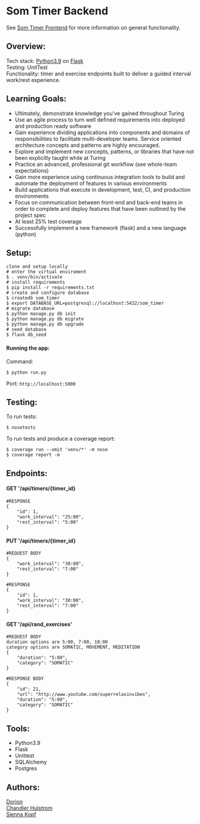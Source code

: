 # Som Timer Backend 

See [Som Timer Frontend](https://github.com/SOM-Timer/som_timer_fe) for more information on general functionality. 

## Overview:
Tech stack: [Python3.9](https://www.python.org/downloads/) on [Flask](https://flask.palletsprojects.com/en/1.1.x/installation/)</br>
Testing: UnitTest </br>
Functionality: timer and exercise endpoints built to deliver a guided interval work/rest experience.  </br>

## Learning Goals: 
- Ultimately, demonstrate knowledge you’ve gained throughout Turing
- Use an agile process to turn well defined requirements into deployed and production ready software
- Gain experience dividing applications into components and domains of responsibilities to facilitate multi-developer teams. Service oriented architecture concepts and patterns are highly encouraged.
- Explore and implement new concepts, patterns, or libraries that have not been explicitly taught while at Turing
- Practice an advanced, professional git workflow (see whole-team expectations)
- Gain more experience using continuous integration tools to build and automate the deployment of features in various environments
- Build applications that execute in development, test, CI, and production environments
- Focus on communication between front-end and back-end teams in order to complete and deploy features that have been outlined by the project spec
- At least 25% test coverage 
- Successfully implement a new framework (flask) and a new language (python) 

## Setup:
```
clone and setup locally 
# enter the virtual enviroment 
$ . venv/bin/activate 
# install requirements 
$ pip install -r requirements.txt 
# create and configure database 
$ createdb som_timer 
$ export DATABASE_URL=postgresql://localhost:5432/som_timer
# migrate database 
$ python manage.py db init
$ python manage.py db migrate 
$ python manage.py db upgrade 
# seed database 
$ flask db_seed 
```

#### Running the app:
Command: 
``` 
$ python run.py 
```
Port: `http://localhost:5000` </br>

## Testing: 
To run tests: 
```
$ nosetests
```
To run tests and produce a coverage report: 
```
$ coverage run --omit 'venv/*' -m nose 
$ coverage report -m
```

## Endpoints:

#### GET  '/api/timers/{timer_id}

```
#RESPONSE
{
    "id": 1,
    "work_interval": "25:00",
    "rest_interval": "5:00"
}
```

#### PUT  '/api/timers/{timer_id}

```
#REQUEST BODY
{
    "work_interval": "30:00",
    "rest_interval": "7:00"
}

#RESPONSE
{
    "id": 1,
    "work_interval": "30:00",
    "rest_interval": "7:00"
}
```

#### GET  '/api/rand_exercises'

```
#REQUEST BODY
duration options are 5:00, 7:00, 10:00
category options are SOMATIC, MOVEMENT, MEDITATION
{
    "duration": "5:00",
    "category": "SOMATIC"
}

#RESPONSE BODY
{
    "id": 21,
    "url": "http://www.youtube.com/superrelaxinvibes",
    "duration": "5:00",
    "category": "SOMATIC"
}
```

## Tools:
- Python3.9 
- Flask 
- Unittest 
- SQLAlchemy 
- Postgres

## Authors:
[Dorion](https://github.com/sciencefixion) </br>
[Chandler Hulstrom](https://github.com/Chulstro) </br>
[Sienna Kopf](https://github.com/sienna-kopf)




